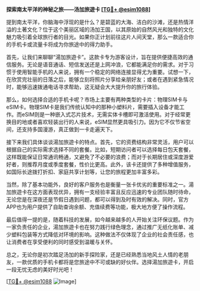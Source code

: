 **探索南太平洋的神秘之旅——汤加旅遊卡 [[TG💪+ @esim1088](https://t.me/s/esim1088)]**

提到南太平洋，你脑海中浮现的是什么？是碧蓝的大海、洁白的沙滩，还是热情洋溢的土著文化？位于这个美丽区域的汤加王国，以其原始的自然风光和独特的文化魅力吸引着全球旅行者的目光。如果你正计划前往这片人间天堂，那么一款适合你的手机卡或流量卡将成为你旅途中的得力助手。

首先，让我们来聊聊“湯加旅遊卡”。这款卡专为游客设计，旨在提供便捷高效的通信服务。无论是语音通话、短信发送还是上网冲浪，它都能满足你的需求。对于习惯于使用智能手机的人来说，拥有一个稳定的网络连接显得尤为重要。试想一下，在欣赏完壮丽的日落之后，能够立刻将照片分享给亲朋好友；或者在遇到紧急情况时，能够迅速拨通电话寻求帮助，这无疑会大大提升你的旅行体验。

那么，如何选择合适的手机卡呢？市场上主要有两种类型的卡片：物理SIM卡与eSIM卡。物理SIM卡是我们传统认知中的那种小塑料片，需要插入设备才能工作。而eSIM则是一种嵌入式芯片技术，无需实体卡槽即可激活使用。对于经常更换目的地或者喜欢轻装出行的人来说，eSIM显然更具吸引力。因为它不仅节省空间，还支持多国漫游，真正做到一卡走遍天下。

接下来我们具体谈谈湯加旅遊卡的特点。首先，它的资费结构非常灵活，用户可以根据自己的实际需求选择不同的套餐。比如，短期访问者可以选择每日包天套餐，这样既能保证日常通讯畅通，又避免了不必要的浪费；而对于长期居住或深度游爱好者，则推荐月度或季度套餐，性价比更高。此外，该卡还提供了多种增值服务，如国际长途拨打折扣、家庭共享计划等，让您的旅程更加丰富多彩。

当然，除了基本功能外，良好的客户服务也是衡量一张卡优劣的重要标准之一。湯加旅遊卡在这方面表现优异，拥有一支经验丰富且反应迅速的专业团队随时待命，无论您是在深夜还是节假日遇到问题，都可以得到及时有效的解决。同时，官方APP也为用户提供了自助查询余额、充值续费等功能，极大地方便了操作流程。

最后值得一提的是，随着科技的发展，如今越来越多的人开始关注环保议题。作为一家负责任的企业，湯加旅遊卡也在努力践行绿色理念，通过推广无纸化账单、减少塑料包装等方式降低对环境的影响。这种做法不仅体现了企业的社会责任感，也让消费者在享受便利的同时感受到温暖与关怀。

总之，无论你是初次踏足汤加的新手探险家，还是已经熟悉当地风土人情的老朋友，一款优质的手机卡都将是您旅途中不可或缺的好伙伴。选择湯加旅遊卡，开启一段无忧无虑的美好时光吧！

[[TG💪+ @esim1088](https://t.me/s/esim1088) ![Image](https://i.postimg.cc/4NQfJmqS/Snipaste-2025-05-13-00-14-12.png)]